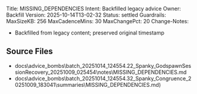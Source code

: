 Title: MISSING_DEPENDENCIES
Intent: Backfilled legacy advice
Owner: Backfill
Version: 2025-10-14T13-02-32
Status: settled
Guardrails:
  MaxSizeKB: 256
  MaxCadenceMins: 30
  MaxChangePct: 20
Change-Notes:
  - Backfilled from legacy content; preserved original timestamp

## Source Files
- docs\advice_bombs\batch_20251014_124554\.22_Spanky_GodspawnSessionRecovery_20251009_025454\notes\MISSING_DEPENDENCIES.md
- docs\advice_bombs\batch_20251014_124554\.32_Spanky_Congruence_20251009_183041\summaries\MISSING_DEPENDENCIES.md)

